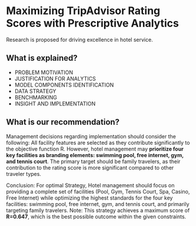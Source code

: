 
# Maximizing TripAdvisor Rating Scores with Prescriptive Analytics

Research is proposed for driving excellence in hotel service.



## What is explained?

- PROBLEM MOTIVATION
- JUSTIFICATION FOR ANALYTICS
- MODEL COMPONENTS IDENTIFICATION 
- DATA STRATEGY 
- BENCHMARKING 
- INSIGHT AND IMPLEMENTATION  

## What is our recommendation?

Management decisions regarding implementation should consider the following:
All facility features are selected as they contribute significantly to the objective function 
R. However, hotel management may **prioritize four key facilities as branding elements: swimming pool, free internet, gym, and tennis court**.
The primary target should be family travelers, as their contribution to the rating score is more significant compared to other traveler types.

Conclusion:
For optimal Strategy, Hotel management should focus on providing a complete set of facilities (Pool, Gym, Tennis Court, Spa, Casino, Free Internet) while optimizing the highest standards for the four key facilities: swimming pool, free internet, gym, and tennis court, and primarily targeting family travelers.
Note: This strategy achieves a maximum score of 
**R=0.647**, which is the best possible outcome within the given constraints.
